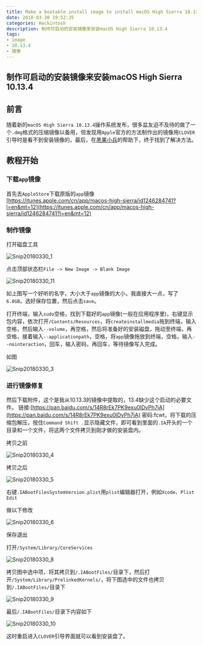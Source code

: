```yaml
---
title: Make a bootable install image to install macOS High Sierra 10.13.4
date: 2018-03-30 19:52:35
categories: Hackintosh
description: 制作可启动的安装镜像来安装macOS High Sierra 10.13.4
tags:
- image
- 10.13.4
- 镜像
---
```


## 制作可启动的安装镜像来安装macOS High Sierra 10.13.4
<!--more-->

## 前言
随着新的`macOS High Sierra 10.13.4`操作系统发布，很多盆友迫不及待的做了一个`.dmg`格式的压缩镜像以备用，但发现用`Apple`官方的方法制作出的镜像用`CLOVER`引导时是看不到安装镜像的，最后，在[黑果小兵](https://blog.daliansky.net)的帮助下，终于找到了解决方法。

## 教程开始
### 下载`app`镜像
首先去`AppleStore`下载原版的`app`镜像[https://itunes.apple.com/cn/app/macos-high-sierra/id1246284741?l=en&mt=12](https://itunes.apple.com/cn/app/macos-high-sierra/id1246284741?l=en&mt=12)

### 制作镜像
打开磁盘工具

![Snip20180330_1](http://ovefvi4g3.bkt.clouddn.com/Snip20180330_1.png)

点击顶部状态栏`File -> New Image -> Blank Image`

![Snip20180330_11](http://ovefvi4g3.bkt.clouddn.com/Snip20180330_11.png)

如上图写一个好听的名字，大小大于`app`镜像的大小，我直接大一点，写了`6.8GB`，选好保存位置，然后点击`save`。

打开终端，输入`sudo`空格，找到下载好的`app`镜像(一般在应用程序里)，右键显示包内容，依次打开`/Contents/Resources`，将`createinstallmedia`拖到终端，输入空格，然后输入`--volume`，再空格，然后将准备好的安装磁盘，拖动至终端，再空格，接着输入`--applicationpath`，空格，将`app`镜像拖放到终端，空格，输入`--nointeraction`，回车，输入密码，再回车，等待镜像写入完成。

如图

![Snip20180330_3](http://ovefvi4g3.bkt.clouddn.com/Snip20180330_3.png)

### 进行镜像修复
然后下载附件，这个是我从10.13.3的镜像中提取的，13.4缺少这个启动的必要文件。
链接:[https://pan.baidu.com/s/14R8rEk7PK9exu0lDvPh7jA](https://pan.baidu.com/s/14R8rEk7PK9exu0lDvPh7jA)  密码:fcwt，将下载的压缩包解压，按住`Command Shift .`显示隐藏文件，即可看到里面的`.IA`开头的一个目录和一个文件，将这两个文件拷贝到刚才做的安装盘内。

拷贝之前

![Snip20180330_4](http://ovefvi4g3.bkt.clouddn.com/Snip20180330_4.png)

拷贝之后

![Snip20180330_5](http://ovefvi4g3.bkt.clouddn.com/Snip20180330_5.png)

右键`.IABootFilesSystemVersion.plist`用`plist`编辑器打开，例如`Xcode`、`Plist Edit`

做以下修改

![Snip20180330_6](http://ovefvi4g3.bkt.clouddn.com/Snip20180330_6.png)

保存退出

打开`/System/Library/CoreServices`

![Snip20180330_8](http://ovefvi4g3.bkt.clouddn.com/Snip20180330_8.png)

拷贝图中选中项，将其拷贝到`/.IABootFiles/`目录下，然后打开`/System/Library/PrelinkedKernels/`，将下图选中的文件也拷贝到`/.IABootFiles/`目录下

![Snip20180330_9](http://ovefvi4g3.bkt.clouddn.com/Snip20180330_9.png)

最后`/.IABootFiles/`目录下内容如下

![Snip20180330_10](http://ovefvi4g3.bkt.clouddn.com/Snip20180330_10.png)

这时重启进入`CLOVER`引导界面就可以看到安装盘了。


